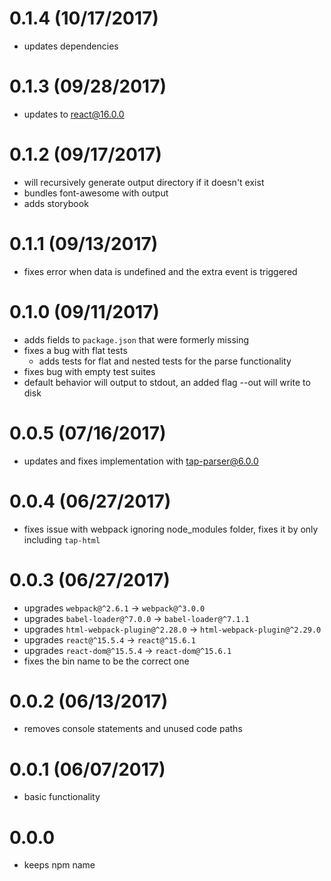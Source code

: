 # 0.1.4 (10/17/2017)

- updates dependencies

# 0.1.3 (09/28/2017)

- updates to react@16.0.0

# 0.1.2 (09/17/2017)

- will recursively generate output directory if it doesn't exist
- bundles font-awesome with output
- adds storybook

# 0.1.1 (09/13/2017)

- fixes error when data is undefined and the extra event is triggered

# 0.1.0 (09/11/2017)

- adds fields to `package.json` that were formerly missing
- fixes a bug with flat tests
  - adds tests for flat and nested tests for the parse functionality
- fixes bug with empty test suites
- default behavior will output to stdout, an added flag --out <file> will write to disk

# 0.0.5 (07/16/2017)

- updates and fixes implementation with tap-parser@6.0.0

# 0.0.4 (06/27/2017)

- fixes issue with webpack ignoring node_modules folder, fixes it by only including `tap-html`

# 0.0.3 (06/27/2017)

- upgrades `webpack@^2.6.1` -> `webpack@^3.0.0`
- upgrades `babel-loader@^7.0.0` -> `babel-loader@^7.1.1`
- upgrades `html-webpack-plugin@^2.28.0` -> `html-webpack-plugin@^2.29.0`
- upgrades `react@^15.5.4` -> `react@^15.6.1`
- upgrades `react-dom@^15.5.4` -> `react-dom@^15.6.1`
- fixes the bin name to be the correct one

# 0.0.2 (06/13/2017)

- removes console statements and unused code paths

# 0.0.1 (06/07/2017)

- basic functionality

# 0.0.0

- keeps npm name
